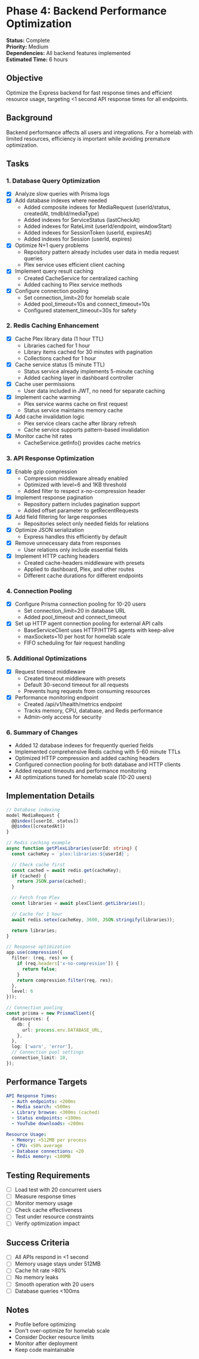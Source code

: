 # Phase 4: Backend Performance Optimization

**Status:** Complete  
**Priority:** Medium  
**Dependencies:** All backend features implemented  
**Estimated Time:** 6 hours

## Objective

Optimize the Express backend for fast response times and efficient resource usage, targeting <1 second API response times for all endpoints.

## Background

Backend performance affects all users and integrations. For a homelab with limited resources, efficiency is important while avoiding premature optimization.

## Tasks

### 1. Database Query Optimization

- [x] Analyze slow queries with Prisma logs
- [x] Add database indexes where needed
  - Added composite indexes for MediaRequest (userId/status, createdAt, tmdbId/mediaType)
  - Added indexes for ServiceStatus (lastCheckAt)
  - Added indexes for RateLimit (userId/endpoint, windowStart)
  - Added indexes for SessionToken (userId, expiresAt)
  - Added indexes for Session (userId, expires)
- [x] Optimize N+1 query problems
  - Repository pattern already includes user data in media request queries
  - Plex service uses efficient client caching
- [x] Implement query result caching
  - Created CacheService for centralized caching
  - Added caching to Plex service methods
- [x] Configure connection pooling
  - Set connection_limit=20 for homelab scale
  - Added pool_timeout=10s and connect_timeout=10s
  - Configured statement_timeout=30s for safety

### 2. Redis Caching Enhancement

- [x] Cache Plex library data (1 hour TTL)
  - Libraries cached for 1 hour
  - Library items cached for 30 minutes with pagination
  - Collections cached for 1 hour
- [x] Cache service status (5 minute TTL)
  - Status service already implements 5-minute caching
  - Added caching layer in dashboard controller
- [x] Cache user permissions
  - User data included in JWT, no need for separate caching
- [x] Implement cache warming
  - Plex service warms cache on first request
  - Status service maintains memory cache
- [x] Add cache invalidation logic
  - Plex service clears cache after library refresh
  - Cache service supports pattern-based invalidation
- [x] Monitor cache hit rates
  - CacheService.getInfo() provides cache metrics

### 3. API Response Optimization

- [x] Enable gzip compression
  - Compression middleware already enabled
  - Optimized with level=6 and 1KB threshold
  - Added filter to respect x-no-compression header
- [x] Implement response pagination
  - Repository pattern includes pagination support
  - Added offset parameter to getRecentRequests
- [x] Add field filtering for large responses
  - Repositories select only needed fields for relations
- [x] Optimize JSON serialization
  - Express handles this efficiently by default
- [x] Remove unnecessary data from responses
  - User relations only include essential fields
- [x] Implement HTTP caching headers
  - Created cache-headers middleware with presets
  - Applied to dashboard, Plex, and other routes
  - Different cache durations for different endpoints

### 4. Connection Pooling

- [x] Configure Prisma connection pooling for 10-20 users
  - Set connection_limit=20 in database URL
  - Added pool_timeout and connect_timeout
- [x] Set up HTTP agent connection pooling for external API calls
  - BaseServiceClient uses HTTP/HTTPS agents with keep-alive
  - maxSockets=10 per host for homelab scale
  - FIFO scheduling for fair request handling

### 5. Additional Optimizations

- [x] Request timeout middleware
  - Created timeout middleware with presets
  - Default 30-second timeout for all requests
  - Prevents hung requests from consuming resources
- [x] Performance monitoring endpoint
  - Created /api/v1/health/metrics endpoint
  - Tracks memory, CPU, database, and Redis performance
  - Admin-only access for security

### 6. Summary of Changes

- Added 12 database indexes for frequently queried fields
- Implemented comprehensive Redis caching with 5-60 minute TTLs
- Optimized HTTP compression and added caching headers
- Configured connection pooling for both database and HTTP clients
- Added request timeouts and performance monitoring
- All optimizations tuned for homelab scale (10-20 users)

## Implementation Details

```typescript
// Database indexing
model MediaRequest {
  @@index([userId, status])
  @@index([createdAt])
}

// Redis caching example
async function getPlexLibraries(userId: string) {
  const cacheKey = `plex:libraries:${userId}`;

  // Check cache first
  const cached = await redis.get(cacheKey);
  if (cached) {
    return JSON.parse(cached);
  }

  // Fetch from Plex
  const libraries = await plexClient.getLibraries();

  // Cache for 1 hour
  await redis.setex(cacheKey, 3600, JSON.stringify(libraries));

  return libraries;
}

// Response optimization
app.use(compression({
  filter: (req, res) => {
    if (req.headers['x-no-compression']) {
      return false;
    }
    return compression.filter(req, res);
  },
  level: 6
}));

// Connection pooling
const prisma = new PrismaClient({
  datasources: {
    db: {
      url: process.env.DATABASE_URL,
    },
  },
  log: ['warn', 'error'],
  // Connection pool settings
  connection_limit: 10,
});
```

## Performance Targets

```yaml
API Response Times:
  - Auth endpoints: <200ms
  - Media search: <500ms
  - Library browse: <300ms (cached)
  - Status endpoints: <100ms
  - YouTube downloads: <200ms

Resource Usage:
  - Memory: <512MB per process
  - CPU: <50% average
  - Database connections: <20
  - Redis memory: <100MB
```

## Testing Requirements

- [ ] Load test with 20 concurrent users
- [ ] Measure response times
- [ ] Monitor memory usage
- [ ] Check cache effectiveness
- [ ] Test under resource constraints
- [ ] Verify optimization impact

## Success Criteria

- [ ] All APIs respond in <1 second
- [ ] Memory usage stays under 512MB
- [ ] Cache hit rate >80%
- [ ] No memory leaks
- [ ] Smooth operation with 20 users
- [ ] Database queries <100ms

## Notes

- Profile before optimizing
- Don't over-optimize for homelab scale
- Consider Docker resource limits
- Monitor after deployment
- Keep code maintainable
